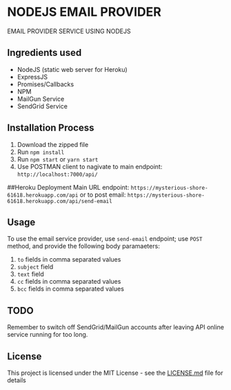 # NODEJS EMAIL PROVIDER

EMAIL PROVIDER SERVICE USING NODEJS

## Ingredients used

* NodeJS (static web server for Heroku)
* ExpressJS
* Promises/Callbacks
* NPM
* MailGun Service
* SendGrid Service

## Installation Process
1. Download the zipped file
2. Run `npm install`
3. Run `npm start` or `yarn start`
4. Use POSTMAN client to nagivate to  main endpoint: `http://localhost:7000/api/`

##Heroku Deployment
Main URL endpoint: `https://mysterious-shore-61618.herokuapp.com/api`
or to post email: `https://mysterious-shore-61618.herokuapp.com/api/send-email`

## Usage
To use the email service provider, use `send-email` endpoint; use `POST` method, and provide the following body
paramaeters:

1. `to` fields in comma separated values
2. `subject` field
2. `text` field
2. `cc` fields in comma separated values
2. `bcc` fields in comma separated values

## TODO
Remember to switch off SendGrid/MailGun accounts after leaving API online service running for too long.

## License

This project is licensed under the MIT License - see the [LICENSE.md](https://github.com/awongCM/post-it-notes-board-react/blob/master/LICENSE) file for details